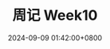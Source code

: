 ---
title: 周记 Week10
excerpt: 2024-09-02 ~ 2024-09-08. 
date: 2024-09-09 01:42:00+0800
image: https://pic.axi404.top/104704968_p0.sywbliuc1.webp
categories:
    - 'Daily Talk'
    - 'Weekly Journal'
tags:
    - 'Daily Talk'
    - 'Weekly Journal'
top: 1
---